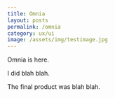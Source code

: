 ```yaml
---
title: Omnia
layout: posts
permalink: /omnia
category: ux/ui
image: /assets/img/testimage.jpg
---
```

Omnia is here.

I did blah blah.

The final product was blah blah.